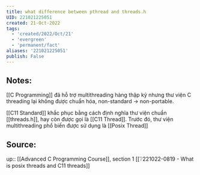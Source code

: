 ```yaml
---
title: what difference between pthread and threads.h
UID: 221021225051
created: 21-Oct-2022
tags:
  - 'created/2022/Oct/21'
  - 'evergreen'
  - 'permanent/fact'
aliases: '221021225051'
publish: False
---
```

## Notes:
[[C Programming]] đã hỗ trợ multithreading hàng thập kỷ nhưng thư viện C threading lại không được chuẩn hóa, non-standard -> non-portable.

[[C11 Standard]] khắc phục bằng cách định nghĩa thư viện chuẩn [[threads.h]], hay còn được gọi là [[C11 Thread]]. Trước đó, thư viện multithreading phổ biến được sử dụng là [[Posix Thread]]

## Source:
up:: [[Advanced C Programming Course]], section 1
[[❔221022-0819 - What is posix threads and C11 threads]]